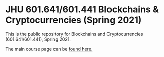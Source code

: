 # JHU 601.641/601.441 Blockchains & Cryptocurrencies (Spring 2021)

This is the public repository for Blockchains and Cryptocurrencies (601.641/601.441), Spring 2021. 

The main course page can be [found here.](https://github.com/pratyushrt/blockchainsS21/wiki)
